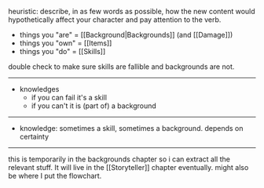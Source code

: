 heuristic: describe, in as few words as possible, how the new content would hypothetically affect your character and pay attention to the verb.

- things you "are" = [[Background|Backgrounds]] (and [[Damage]])
- things you "own" = [[Items]]
- things you "do" = [[Skills]]

double check to make sure skills are fallible and backgrounds are not.

---

- knowledges
	- if you can fail it's a skill
	- if you can't it is (part of) a background

---

- knowledge: sometimes a skill, sometimes a background. depends on certainty

---

this is temporarily in the backgrounds chapter so i can extract all the relevant stuff. It will live in the [[Storyteller]] chapter eventually. might also be where I put the flowchart.